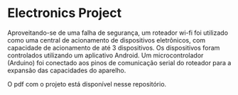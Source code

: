 # Electronics Project

Aproveitando-se de uma falha de segurança, um roteador wi-fi foi utilizado como uma central de acionamento de dispositivos eletrônicos, com capacidade de acionamento de até 3 dispositivos. Os dispositivos foram controlados utilizando um aplicativo Android. Um microcontrolador (Arduino) foi conectado aos pinos de comunicação serial do roteador para a expansão das capacidades do aparelho.

O pdf com o projeto está disponível nesse repositório.
